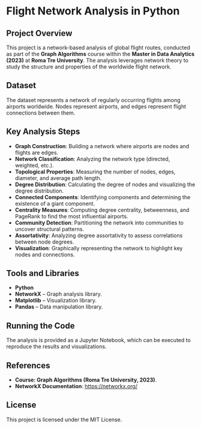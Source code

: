 # Flight Network Analysis in Python

## Project Overview
This project is a network-based analysis of global flight routes, conducted as part of the **Graph Algorithms** course within the **Master in Data Analytics (2023)** at **Roma Tre University**. The analysis leverages network theory to study the structure and properties of the worldwide flight network.

## Dataset
The dataset represents a network of regularly occurring flights among airports worldwide. Nodes represent airports, and edges represent flight connections between them.

## Key Analysis Steps
- **Graph Construction**: Building a network where airports are nodes and flights are edges.
- **Network Classification**: Analyzing the network type (directed, weighted, etc.).
- **Topological Properties**: Measuring the number of nodes, edges, diameter, and average path length.
- **Degree Distribution**: Calculating the degree of nodes and visualizing the degree distribution.
- **Connected Components**: Identifying components and determining the existence of a giant component.
- **Centrality Measures**: Computing degree centrality, betweenness, and PageRank to find the most influential airports.
- **Community Detection**: Partitioning the network into communities to uncover structural patterns.
- **Assortativity**: Analyzing degree assortativity to assess correlations between node degrees.
- **Visualization**: Graphically representing the network to highlight key nodes and connections.

## Tools and Libraries
- **Python**
- **NetworkX** – Graph analysis library.
- **Matplotlib** – Visualization library.
- **Pandas** – Data manipulation library.

## Running the Code
The analysis is provided as a Jupyter Notebook, which can be executed to reproduce the results and visualizations.

## References
- **Course: Graph Algorithms (Roma Tre University, 2023)**.
- **NetworkX Documentation**: https://networkx.org/

## License
This project is licensed under the MIT License.
